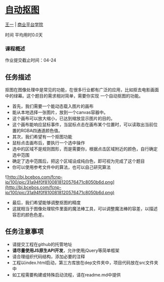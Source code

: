 # [自动抠图](http://ife.baidu.com/course/detail/id/25)

[王一](http://ife.baidu.com/mentor/detail/id/7) | [商业平台学院](http://ife.baidu.com/college/detail/id/5)

时间  平均用时0.0天

### 课程概述

作业提交截止时间：04-24

## 任务描述

抠图在图像处理中是常见的功能，在很多行业都有广泛的应用，比如抠去电影画面中的绿幕。这个题目的需求相对简单，需要你实现
一个自动抠图的功能。

* 首先，我们需要一个能动态载入图片的画布
* 能从本地选择一张图片，放到一个canvas容器中。
* 这个画布可以放大缩小，已达到缩放显示图片的目的。
* 这个画布能响应鼠标事件，当鼠标点击在画布某个位置时，可以读取出当前位置的RGBA四通道颜色值。
* 其次，我们希望有一个抠图功能
* 鼠标点击画布后，要执行一个选中操作
* 选中的区域不是规则图形，而是需要你，根据点击区域附近的颜色，自行确定选中范围
* 确定了选中范围后，把这个区域设成纯白色，即可视为完成了这个题目
* 你可以使用参考文件中的算法，也可以自己研究算法

![http://bj.bcebos.com/fcnp-ip/100/pic/31a94f0f8100818120576471c8050b6d.png](http://bj.bcebos.com/fcnp-ip/100/pic/31a94f0f8100818120576471c8050b6d.png)

* 最后，我们希望能够调整抠图的精度
* 这就相当于图像处理软件里面的魔法棒工具，可以调整魔法棒的容差，以描述容忍的颜色色差。

## 任务注意事项

* 请提交工程在github的托管地址
* **请尽量使用JS原生API开发**，允许使用jQuery等简单框架
* 请合理组织代码结构，添加必要的注释
* 工程以index.html启动，第三方库放在dep文件夹中，项目代码放在src文件夹中
* 如工程需要构建或特殊启动流程，请在readme.md中提供